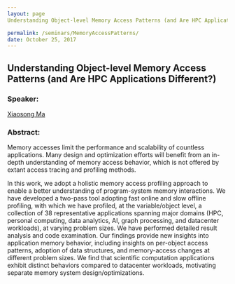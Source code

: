 ```yaml
---
layout: page
Understanding Object-level Memory Access Patterns (and Are HPC Applications Different?)

permalink: /seminars/MemoryAccessPatterns/
date: October 25, 2017
---
```


## Understanding Object-level Memory Access Patterns (and Are HPC Applications Different?)


### Speaker:

[Xiaosong Ma]()

### Abstract:

Memory accesses limit the performance and scalability of countless applications. Many design and optimization efforts will benefit from an in-depth understanding of memory access behavior, which is not offered by extant access tracing and profiling methods.

In this work, we adopt a holistic memory access profiling approach to enable a better understanding of program-system memory interactions. We have developed a two-pass tool adopting fast online and slow offline profiling, with which we have profiled, at the variable/object level, a collection of 38 representative applications spanning major domains (HPC, personal computing, data analytics, AI, graph processing, and datacenter workloads), at varying problem sizes. We have performed detailed result analysis and code examination. Our findings provide new insights into application memory behavior, including insights on per-object access patterns, adoption of data structures, and memory-access changes at different problem sizes. We find that scientific computation applications exhibit distinct behaviors compared to datacenter workloads, motivating separate memory system design/optimizations.
